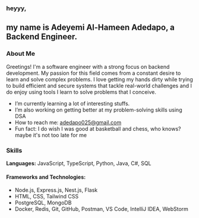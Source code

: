 ### heyyy,
## my name is Adeyemi Al-Hameen Adedapo, a Backend Engineer.

### About Me
Greetings! I'm a software engineer with a strong focus on backend development. My passion for this field comes from a constant desire to learn and solve complex problems. I love getting my hands dirty while trying to build efficient and secure systems that tackle real-world challenges and I do enjoy using tools I learn to solve problems that I conceive. 

-  I’m currently learning a lot of interesting stuffs.
-  I’m also working on getting better at my problem-solving skills using DSA
-  How to reach me: adedapo025@gmail.com
-  Fun fact: I do wish I was good at basketball and chess, who knows? maybe it's not too late for me

### Skills
**Languages:** JavaScript, TypeScript, Python, Java, C#, SQL
#### Frameworks and Technologies:
- Node.js, Express.js, Nest.js, Flask
- HTML, CSS, Tailwind CSS
- PostgreSQL, MongoDB
- Docker, Redis, Git, GitHub, Postman, VS Code, IntelliJ IDEA, WebStorm



<!--...
🌱 I’m currently learning NodeJs, Express
- 👯 I’m looking to collaborate on ...
- 🤔 I’m looking for help with ...
- 💬 Ask me about ...
- 😄 Pronouns: ...
-  
--> 
